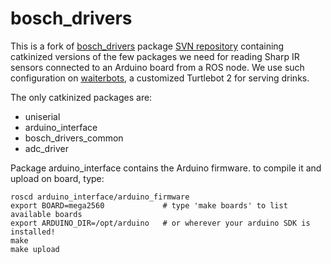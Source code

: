 bosch_drivers
=============

This is a fork of [bosch_drivers](http://wiki.ros.org/bosch_drivers) package [SVN repository](http://svn.code.sf.net/p/bosch-ros-pkg/code/trunk/stacks/bosch_drivers)
containing catkinized versions of the few packages we need for reading Sharp IR sensors connected to an Arduino board from
a ROS node. We use such configuration on [waiterbots](https://github.com/yujinrobot/kobuki-x/tree/hydro-devel/waiterbot),
a customized Turtlebot 2 for serving drinks.

The only catkinized packages are:

* uniserial
* arduino_interface
* bosch_drivers_common
* adc_driver

Package arduino_interface contains the Arduino firmware. to compile it and upload on board, type:

```
roscd arduino_interface/arduino_firmware
export BOARD=mega2560             # type 'make boards' to list available boards
export ARDUINO_DIR=/opt/arduino   # or wherever your arduino SDK is installed!
make
make upload
```
